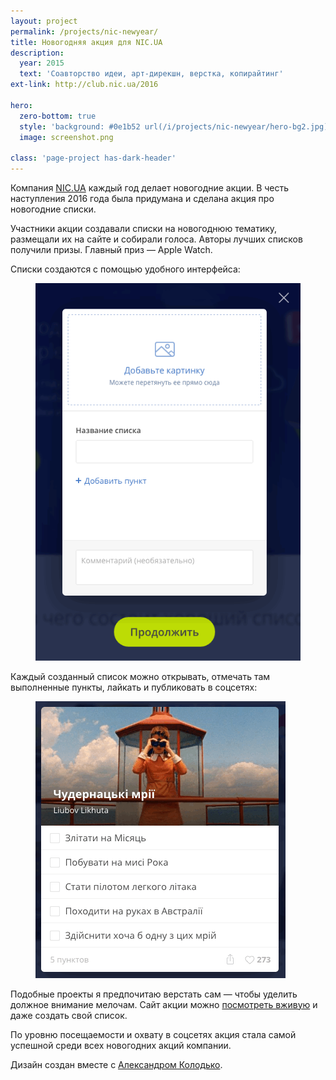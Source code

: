 ```yaml
---
layout: project
permalink: /projects/nic-newyear/
title: Новогодняя акция для NIC.UA
description:
  year: 2015
  text: 'Соавторство идеи, арт-дирекшн, верстка, копирайтинг'
ext-link: http://club.nic.ua/2016

hero:
  zero-bottom: true
  style: 'background: #0e1b52 url(/i/projects/nic-newyear/hero-bg2.jpg) repeat-x 50% 0; background-size: cover;'
  image: screenshot.png

class: 'page-project has-dark-header'
---
```


Компания <a href="https://nic.ua/">NIC.UA</a> каждый год делает новогодние акции. В честь наступления 2016 года была придумана и сделана акция про новогодние списки.

Участники акции создавали списки на новогоднюю тематику, размещали их на сайте и собирали голоса. Авторы лучших списков получили призы. Главный приз — Apple Watch.

Списки создаются с помощью удобного интерфейса:

<figure>
  <img src="/i/projects/nic-newyear/new-list.gif" alt="Создание нового списка">
</figure>

Каждый созданный список можно открывать, отмечать там выполненные пункты, лайкать и публиковать в соцсетях:

<figure>
  <img src="/i/projects/nic-newyear/view-list2.gif" alt="Просмотр списка">
</figure>

Подобные проекты я предпочитаю верстать сам — чтобы уделить должное внимание мелочам. Сайт акции можно [посмотреть вживую](http://club.nic.ua/2016) и даже создать свой список.

По уровню посещаемости и охвату в соцсетях акция стала самой успешной среди всех новогодних акций компании.

Дизайн создан вместе с <a href="http://alexkolodko.com">Александром Колодько</a>.
